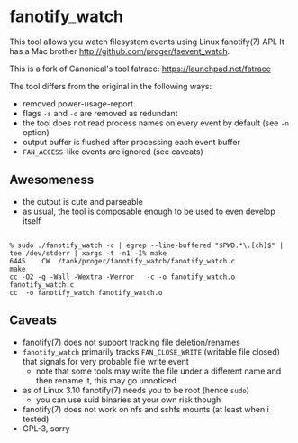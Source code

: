 # fanotify_watch

This tool allows you watch filesystem events using Linux fanotify(7) API.
It has a Mac brother http://github.com/proger/fsevent_watch.

This is a fork of Canonical's tool fatrace: https://launchpad.net/fatrace

The tool differs from the original in the following ways:

* removed power-usage-report
* flags `-s` and `-o` are removed as redundant
* the tool does not read process names on every event by default (see `-n` option)
* output buffer is flushed after processing each event buffer 
* `FAN_ACCESS`-like events are ignored (see caveats)

## Awesomeness

* the output is cute and parseable
* as usual, the tool is composable enough to be used to even develop itself

```

% sudo ./fanotify_watch -c | egrep --line-buffered "$PWD.*\.[ch]$" | tee /dev/stderr | xargs -t -n1 -I% make
6445    CW  /tank/proger/fanotify_watch/fanotify_watch.c
make
cc -O2 -g -Wall -Wextra -Werror   -c -o fanotify_watch.o fanotify_watch.c
cc  -o fanotify_watch fanotify_watch.o
```

## Caveats

* fanotify(7) does not support tracking file deletion/renames
* `fanotify_watch` primarily tracks `FAN_CLOSE_WRITE` (writable file closed) that signals for very probable file write event
    * note that some tools may write the file under a different name and then rename it, this may go unnoticed
* as of Linux 3.10 fanotify(7) needs you to be root (hence `sudo`)
    * you can use suid binaries at your own risk though
* fanotify(7) does not work on nfs and sshfs mounts (at least when i tested)
* GPL-3, sorry
